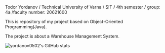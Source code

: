 Todor Yordanov / Technical University of Varna / SIT / 4th semester / group: 4a /faculty number: 20621600

This is repository of my project based on Object-Oriented Programming(Java).

The project is about a Warehouse Management System.

![yordanov0502's GitHub stats](https://github-readme-stats.vercel.app/api?username=yordanov0502&theme=dark&show_icons=true)
